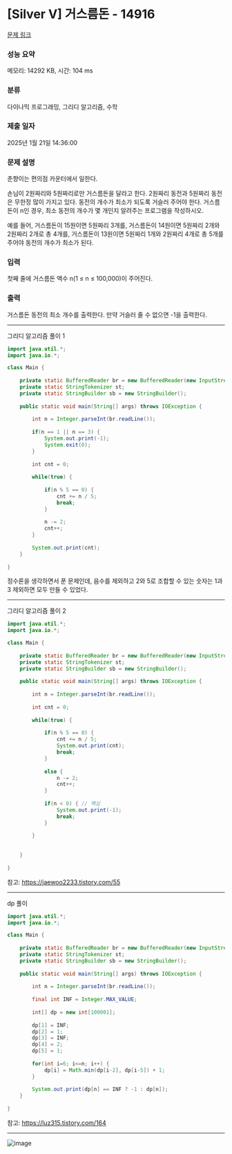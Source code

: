 # [Silver V] 거스름돈 - 14916 

[문제 링크](https://www.acmicpc.net/problem/14916) 

### 성능 요약

메모리: 14292 KB, 시간: 104 ms

### 분류

다이나믹 프로그래밍, 그리디 알고리즘, 수학

### 제출 일자

2025년 1월 21일 14:36:00

### 문제 설명

<p>춘향이는 편의점 카운터에서 일한다.</p>

<p>손님이 2원짜리와 5원짜리로만 거스름돈을 달라고 한다. 2원짜리 동전과 5원짜리 동전은 무한정 많이 가지고 있다. 동전의 개수가 최소가 되도록 거슬러 주어야 한다. 거스름돈이 n인 경우, 최소 동전의 개수가 몇 개인지 알려주는 프로그램을 작성하시오.</p>

<p>예를 들어, 거스름돈이 15원이면 5원짜리 3개를, 거스름돈이 14원이면 5원짜리 2개와 2원짜리 2개로 총 4개를, 거스름돈이 13원이면 5원짜리 1개와 2원짜리 4개로 총 5개를 주어야 동전의 개수가 최소가 된다.</p>

### 입력 

 <p>첫째 줄에 거스름돈 액수 n(1 ≤ n ≤ 100,000)이 주어진다.</p>

### 출력 

 <p>거스름돈 동전의 최소 개수를 출력한다. 만약 거슬러 줄 수 없으면 -1을 출력한다.</p>

---

그리디 알고리즘 풀이 1

```java
import java.util.*;
import java.io.*;

class Main {
    
    private static BufferedReader br = new BufferedReader(new InputStreamReader(System.in));
    private static StringTokenizer st;
    private static StringBuilder sb = new StringBuilder();
    
    public static void main(String[] args) throws IOException {
        
        int n = Integer.parseInt(br.readLine());
        
        if(n == 1 || n == 3) {
            System.out.print(-1);
            System.exit(0);
        }
        
        int cnt = 0;
        
        while(true) {
            
            if(n % 5 == 0) {
                cnt += n / 5;
                break;
            }
            
            n -= 2;
            cnt++;
        }
        
        System.out.print(cnt);
    }
    
}


```

정수론을 생각하면서 푼 문제인데, 음수를 제외하고 2와 5로 조합할 수 있는 숫자는 1과 3 제외하면 모두 만들 수 있었다.

---

그리디 알고리즘 풀이 2

```java
import java.util.*;
import java.io.*;

class Main {
    
    private static BufferedReader br = new BufferedReader(new InputStreamReader(System.in));
    private static StringTokenizer st;
    private static StringBuilder sb = new StringBuilder();
    
    public static void main(String[] args) throws IOException {
        
        int n = Integer.parseInt(br.readLine());
        
        int cnt = 0;
        
        while(true) {
            
            if(n % 5 == 0) {
                cnt += n / 5;
                System.out.print(cnt);
                break;
            }
            
            else {
                n -= 2;
                cnt++;
            }
            
            if(n < 0) { // 핵심
                System.out.print(-1);
                break;
            }
            
        }
        
        
    }
    
}
```

참고: https://jaewoo2233.tistory.com/55

---

dp 풀이

```java
import java.util.*;
import java.io.*;

class Main {
    
    private static BufferedReader br = new BufferedReader(new InputStreamReader(System.in));
    private static StringTokenizer st;
    private static StringBuilder sb = new StringBuilder();
    
    public static void main(String[] args) throws IOException {
        
        int n = Integer.parseInt(br.readLine());
        
        final int INF = Integer.MAX_VALUE;
        
        int[] dp = new int[100001];
        
        dp[1] = INF;
        dp[2] = 1;
        dp[3] = INF;
        dp[4] = 2;
        dp[5] = 1;
        
        for(int i=6; i<=n; i++) {
            dp[i] = Math.min(dp[i-2], dp[i-5]) + 1;
        }
        
        System.out.print(dp[n] == INF ? -1 : dp[n]);
    }
    
}


```

참고: https://luz315.tistory.com/164

---

![image](https://github.com/user-attachments/assets/9da96b42-2447-4e25-90bd-3d5b7d5c9fa7)
